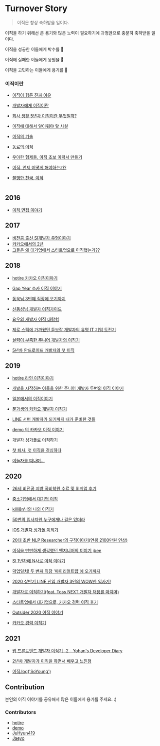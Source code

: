 # Turnover Story

> 이직은 항상 축하받을 일이다. 

이직을 하기 위해선 큰 용기와 많은 노력이 필요하기에 과정만으로 충분히 축하받을 일이다.

이직을 성공한 이들에게 박수를 👏

이직에 실패한 이들에게 응원을 🤞

이직을 고민하는 이들에게 용기를 💪



### 이직이란

- [이직이 힘든 진짜 이유](https://brunch.co.kr/@hupsu/1)

- [개발자에게 이직이란](https://c11.kr/dqne)

- [회사 생활 5년차 이직이란 무엇일까?](https://busy.org/@newlife14/5)

- [이직에 대해서 알아둬야 할 사실](https://brunch.co.kr/@dol74/67)

- [이직의 기술](https://weekly.donga.com/List/3/all/11/526552/1)

- [동료의 이직](https://brunch.co.kr/@yumileewyky/130)

- [우아한 형제들, 이직 초보 이력서 만들기](http://woowabros.github.io/experience/2017/07/17/resume.html)

- [이직, 언제 어떻게 해야하는가?](https://c11.kr/dqnd)

- [불행한 천국, 이직](https://jojoldu.tistory.com/498)

```
```

## 2016

- [이직 면접 이야기](https://jaeyo.github.io/job-interview/)

## 2017

- [비전공 출신 SI개발자 우형이야기](https://www.slideshare.net/ssuser69b63d1/ss-82150195)
- [카카오에서의 2년](https://brunch.co.kr/@aria-grande/1)
- [그들은 왜 대기업에서 스타트업으로 이직했는가??](https://c11.kr/dqnc)

## 2018

- [hotire 카카오 이직이야기](https://blog.naver.com/gngh0101/221295353117) 

- [Gap Year 쏘카 이직 이야기](https://zzsza.github.io/diary/2018/10/26/gap-year-and-socar/)

- [동욱님 3번째 직장에 오기까지](https://jojoldu.tistory.com/277)

- [신동성님 개발자 이직가이드](https://brunch.co.kr/@adrenalinee31/6)

- [요우의 개발자 이직 대탐험](https://luckyyowu.tistory.com/382)

- [제로 스펙에 가까웠던 듣보잡 개발자의 유명 IT 기업 도전기](https://c11.kr/dqnb)

- [실력이 부족한 주니어 개발자의 이직기](https://dduddublog.tistory.com/m/52)

- [5년차 안드로이드 개발자의 첫 이직](https://c11.kr/dqna)

## 2019

- [hotire 라인 이직이야기](https://blog.naver.com/gngh0101/221693497027) 

- [개발을 시작하는 이들을 위한 주니어 개발자 두번의 이직 이야기](https://c11.kr/dqnf)

- [일본에서의 이직이야기](https://brunch.co.kr/@seonology/31)

- [문과생의 카카오 개발자 이직기](https://zorba91.tistory.com/270) 

- [LINE 서버 개발자가 되기까지 내가 준비한 것들](https://engineering.linecorp.com/ko/blog/things-i-prepared-to-be-a-line-server-developer/)

- [demo 의 카카오 이직 이야기](https://demoversion.tistory.com/m/55)

- [개발자 싱가폴로 이직하기](https://krksap.tistory.com/1640)

- [첫 퇴사, 첫 이직을 결심하다](https://brunch.co.kr/@zaceun/1)

- [야놀자를 떠나며...](https://perfectacle.github.io/2019/08/23/exit-yanolja-feat-leisureq/)

## 2020

- [26세 비전공 지방 국비학원 수료 및 SI취업 후기](https://okky.kr/article/674123)

- [중소기업에서 대기업 이직](https://c11.kr/dqng)

- [killi8n님의 나의 이직기](https://c11.kr/dqnh)

- [50번의 입사지원,누구에게나 길은 있더라](https://brunch.co.kr/@cooljhjung/123)

- [IOS 개발자 싱가폴 이직기](https://soojin.ro/blog/singapore)

- [20대 초반 NLP Researcher의 구직이야기(연봉 2100만원 인상)](https://hipgyung.tistory.com/106)

- [이직을 만만하게 생각했던 엔지니어의 이야기 jbee](https://jbee.io/career/2020-turnover-0/?fbclid=IwAR00QmjOpSesapqjuPrhAOTNB4M8AfozB-AgWb8YOpa85NL7j-r9xEpqJXk)

- [SI 1년차에 N사로 이직 이야기](https://url.kr/zCVBHZ)

- [덕업일치! 두 번째 직장 '마이리얼트립'에 오기까지](https://zorba91.tistory.com/310)

- [2020 상반기 LINE 신입 개발자 3인의 WOW한 입사기!](https://engineering.linecorp.com/ko/blog/2020-first-half-new-liners-interview/)

- [개발자로 이직하기(feat. Toss NEXT 개발자 채용를 마치며)](https://vo.la/523s8)

- [스타트업에서 대기업으로, 카카오 경력 이직 후기](https://brunch.co.kr/@geeksbaek/2)

- [Outsider 2020 이직 이야기](https://blog.outsider.ne.kr/1518)

- [카카오 경력 이직기](https://diana-an.tistory.com/category/Diana/career)

## 2021

- [웹 프론트엔드 개발자 이직기 -2 - Yohan's Developer Diary](https://yohanpro.com/posts/programming/career/2)

- [2년차 개발자가 이직을 하면서 배우고 느낀점](https://okky.kr/article/861866)

- [이직.log('SoYoung')](https://so-so.dev/essay/2021-turnover/)

## Contribution

본인의 이직 이야기를 공유해서 많은 이들에게 용기를 주세요. :)

### Contributors

- [hotire](https://github.com/hotire)
- [demo](https://github.com/vljh246v)
- [JuHyun419](https://github.com/JuHyun419) 
- [Jaeyo](https://github.com/Jaeyo) 

